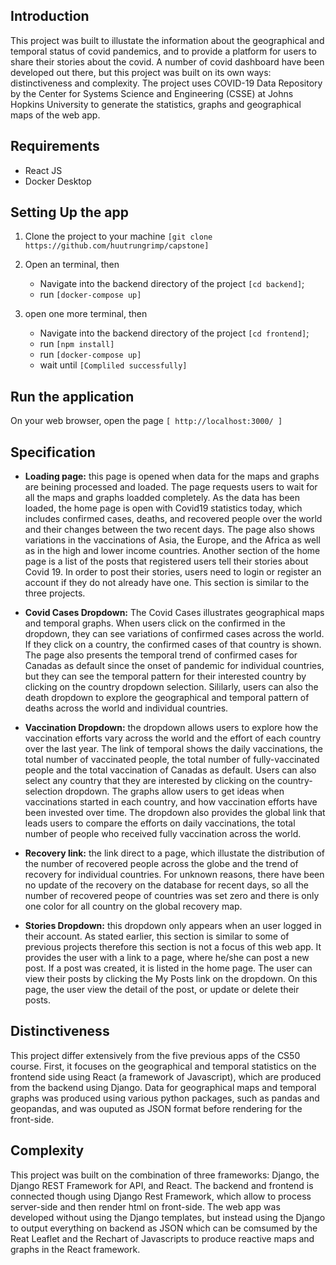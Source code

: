 ## Introduction

This project was built to illustate the information about the geographical and temporal status of covid pandemics, and to provide a platform for users to share their stories about the covid. A number of covid dashboard have been developed out there, but this project was built on its own ways: distinctiveness and complexity. The project uses COVID-19 Data Repository by the Center for Systems Science and Engineering (CSSE) at Johns Hopkins University to generate the statistics, graphs and geographical maps of the web app.

## Requirements
* React JS
* Docker Desktop

## Setting Up the app
1. Clone the project to your machine ```[git clone https://github.com/huutrungrimp/capstone]```
2. Open an terminal, then
      - Navigate into the backend directory of the project ```[cd backend]```;
      - run ```[docker-compose up]```

3. open one more terminal, then
      - Navigate into the backend directory of the project ```[cd frontend]```;
      - run ```[npm install]```
      - run ```[docker-compose up]```
      - wait until ```[Compliled successfully]```


## Run the application
On your web browser, open the page ```[ http://localhost:3000/ ] ```

## Specification

* **Loading page:** this page is opened when data for the maps and graphs are beining processed and loaded. The page requests users to wait for all the maps and graphs loadded completely. As the data has been loaded, the home page is open with Covid19 statistics today, which includes confirmed cases, deaths, and recovered people over the world and their changes between the two recent days. The page also shows variations in the vaccinations of Asia, the Europe, and the Africa as well as in the high and lower income countries. Another section of the home page is a list of the posts that registered users tell their stories about Covid 19. In order to post their stories, users need to login or register an account if they do not already have one. This section is similar to the three projects.
* **Covid Cases Dropdown:** The Covid Cases illustrates geographical maps and temporal graphs. When users click on the confirmed in the dropdown, they can see variations of confirmed cases across the world. If they click on a country, the confirmed cases of that country is shown. The page also presents the temporal trend of confirmed cases for Canadas as default since the onset of pandemic for individual countries, but they can see the temporal pattern for their interested country by clicking on the country dropdown selection. Sililarly, users can also the death dropdown to explore the geographical and temporal pattern of deaths across the world and individual countries.

* **Vaccination Dropdown:** the dropdown allows users to explore how the vaccination efforts vary across the world and the effort of each country over the last year. The link of temporal shows the daily vaccinations, the total number of vaccinated people, the total number of fully-vaccinated people and the total vaccination of Canadas as default. Users can also select any country that they are interested by clicking on the country-selection dropdown. The graphs allow users to get ideas when vaccinations started in each country, and how vaccination efforts have been invested over time. The dropdown also provides the global link that leads users to compare the efforts on daily vaccinations, the total number of people who received fully vaccination across the world.

* **Recovery link:** the link direct to a page, which illustate the distribution of the number of recovered people across the globe and the trend of recovery for individual countries. For unknown reasons, there have been no update of the recovery on the database for recent days, so all the number of recovered peope of countries was set zero and there is only one color for all country on the global recovery map.

* **Stories Dropdown:** this dropdown only appears when an user logged in their account. As stated earlier, this section is similar to some of previous projects therefore this section is not a focus of this web app. It provides the user with a link to a page, where he/she can post a new post. If a post was created, it is listed in the home page. The user can view their posts by clicking the My Posts link on the dropdown. On this page, the user view the detail of the post, or update or delete their posts.


## Distinctiveness 

This project differ extensively from the five previous apps of the CS50 course. First, it focuses on the geographical and temporal statistics on the frontend side using React (a framework of Javascript), which are produced from the backend using Django. Data for geographical maps and temporal graphs was produced using various python packages, such as pandas and geopandas, and was ouputed as JSON format before rendering for the front-side.

## Complexity
This project was built on the combination of three frameworks: Django, the Django REST Framework for API, and React. The backend and frontend is connected though using Django Rest Framework, which allow to process server-side and then render html on front-side. The web app was developed without using the Django templates, but instead using the Django to output everything on backend as JSON which can be comsumed by the Reat Leaflet and the Rechart of Javascripts to produce reactive maps and graphs in the React framework. 
